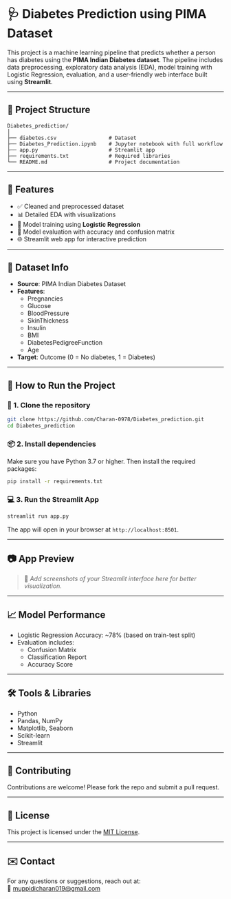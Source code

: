 # 🩺 Diabetes Prediction using PIMA Dataset

This project is a machine learning pipeline that predicts whether a person has diabetes using the **PIMA Indian Diabetes dataset**. The pipeline includes data preprocessing, exploratory data analysis (EDA), model training with Logistic Regression, evaluation, and a user-friendly web interface built using **Streamlit**.

---

## 📁 Project Structure

```
Diabetes_prediction/
│
├── diabetes.csv                 # Dataset
├── Diabetes_Prediction.ipynb    # Jupyter notebook with full workflow
├── app.py                       # Streamlit app
├── requirements.txt             # Required libraries
└── README.md                    # Project documentation
```

---

## 📌 Features

- ✅ Cleaned and preprocessed dataset
- 📊 Detailed EDA with visualizations
- 🤖 Model training using **Logistic Regression**
- 🧪 Model evaluation with accuracy and confusion matrix
- 🌐 Streamlit web app for interactive prediction

---

## 🧪 Dataset Info

- **Source**: PIMA Indian Diabetes Dataset
- **Features**:
  - Pregnancies
  - Glucose
  - BloodPressure
  - SkinThickness
  - Insulin
  - BMI
  - DiabetesPedigreeFunction
  - Age
- **Target**: Outcome (0 = No diabetes, 1 = Diabetes)

---

## 🚀 How to Run the Project

### 🔧 1. Clone the repository

```bash
git clone https://github.com/Charan-0978/Diabetes_prediction.git
cd Diabetes_prediction
```

### 📦 2. Install dependencies

Make sure you have Python 3.7 or higher. Then install the required packages:

```bash
pip install -r requirements.txt
```

### 💻 3. Run the Streamlit App

```bash
streamlit run app.py
```

The app will open in your browser at `http://localhost:8501`.

---

## 📷 App Preview

> 📌 _Add screenshots of your Streamlit interface here for better visualization._

---

## 📈 Model Performance

- Logistic Regression Accuracy: ~78% (based on train-test split)
- Evaluation includes:
  - Confusion Matrix
  - Classification Report
  - Accuracy Score

---

## 🛠️ Tools & Libraries

- Python
- Pandas, NumPy
- Matplotlib, Seaborn
- Scikit-learn
- Streamlit

---

## 🙌 Contributing

Contributions are welcome! Please fork the repo and submit a pull request.

---

## 📜 License

This project is licensed under the [MIT License](LICENSE).

---

## ✉️ Contact

For any questions or suggestions, reach out at:  
📧 muppidicharan019@gmail.com
